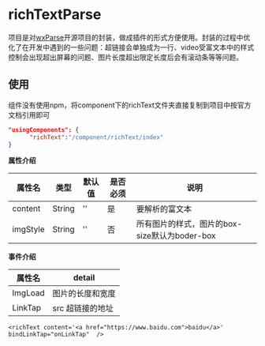 # richTextParse

项目是对[wxParse](https://github.com/icindy/wxParse)开源项目的封装，做成插件的形式方便使用。封装的过程中优化了在开发中遇到的一些问题：超链接会单独成为一行、video受富文本中的样式控制会出现超出屏幕的问题、图片长度超出限定长度后会有滚动条等等问题。


## 使用

组件没有使用npm，将component下的richText文件夹直接复制到项目中按官方文档引用即可
```json
"usingComponents": {
      "richText":"/component/richText/index"
}
```


**属性介绍**

|属性名      |类型      |默认值     |是否必须    |说明
|-----------|----------|----------|------------|------------------------------------------
|content    |String    |''        |是          |要解析的富文本
|imgStyle   |String    |''        |否          |所有图片的样式，图片的box-size默认为boder-box

**事件介绍**

|属性名      |detail
|-----------|------------------------------------------
|ImgLoad    |图片的长度和宽度
|LinkTap    |src 超链接的地址

```
<richText content='<a href="https://www.baidu.com">baidu</a>' bindLinkTap="onLinkTap"  />
```
